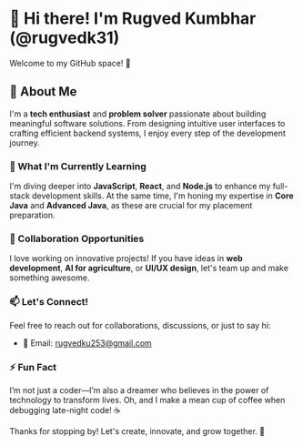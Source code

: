# 👋 Hi there! I'm Rugved Kumbhar (@rugvedk31)

Welcome to my GitHub space! 🚀  

## 👀 About Me  
I'm a **tech enthusiast** and **problem solver** passionate about building meaningful software solutions. From designing intuitive user interfaces to crafting efficient backend systems, I enjoy every step of the development journey.  

### 🌱 What I'm Currently Learning  
I'm diving deeper into **JavaScript**, **React**, and **Node.js** to enhance my full-stack development skills. At the same time, I'm honing my expertise in **Core Java** and **Advanced Java**, as these are crucial for my placement preparation.  

### 💞️ Collaboration Opportunities  
I love working on innovative projects! If you have ideas in **web development**, **AI for agriculture**, or **UI/UX design**, let's team up and make something awesome.  

### 📫 Let's Connect!  
Feel free to reach out for collaborations, discussions, or just to say hi:  
- 📧 Email: rugvedku253@gmail.com  
  

### ⚡ Fun Fact  
I’m not just a coder—I’m also a dreamer who believes in the power of technology to transform lives. Oh, and I make a mean cup of coffee when debugging late-night code! ☕  

Thanks for stopping by! Let's create, innovate, and grow together. 🌟  
